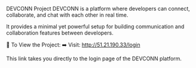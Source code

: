DEVCONN Project
DEVCONN is a platform where developers can connect, collaborate, and chat with each other in real time.

It provides a minimal yet powerful setup for building communication and collaboration features between developers.

🔗 To View the Project:
➡️ Visit: http://51.21.190.33/login

This link takes you directly to the login page of the DEVCONN platform.
